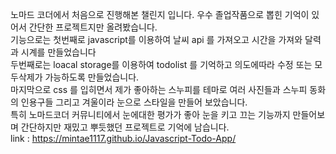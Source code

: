 노마드 코더에서 처음으로 진행해본 챌린지 입니다. 우수 졸업작품으로 뽑힌 기억이 있어서 간단한 프로젝트지만 올려봤습니다.<br>
기능으로는 첫번째로 javascript를 이용하여 날씨 api 를 가져오고 시간을 가져와 달력과 시계를 만들었습니다<br>
두번째로는 loacal storage를 이용하여 todolist 를 기억하고 의도에따라 수정 또는 모두삭제가 가능하도록 만들었습니다.<br>
마지막으로 css 를 입히면서 제가 좋아하는 스누피를 테마로 여러 사진들과 스누피 동화의 인용구들 그리고 겨울이라 눈으로 스타일을 만들어 보았습니다.<br>
특히 노마드코더 커뮤니티에서 눈에대한 평가가 좋아 눈을 키고 끄는 기능까지 만들어보며 간단하지만 재밌고 뿌듯했던 프로젝트로 기억에 남습니다.<br>
link : https://mintae1117.github.io/Javascript-Todo-App/